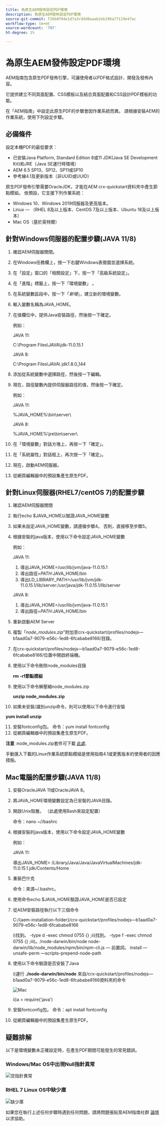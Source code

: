 ```yaml
---
title: 為原生AEM發佈設定PDF環境
description: 為原生AEM發佈設定PDF環境
source-git-commit: f26b8f94e1d7a3c9dd0aaab2eb196a77119e47ac
workflow-type: tm+mt
source-wordcount: '797'
ht-degree: 1%

---
```



# 為原生AEM發佈設定PDF環境

AEM指南包含原生PDF發佈引擎，可讓使用者以PDF格式設計、開發及發佈內容。

它提供建立不同頁面配置、CSS模板以及結合頁面配置和CSS設計PDF模板的功能。

在「AEM指南」中設定此原生PDF的步驟會因作業系統而異。 請根據安裝AEM的作業系統，使用下列設定步驟。

## 必備條件

設定本機PDF的最低要求：

- 已安裝Java Platform, Standard Edition 8或11 JDK(Java SE Development Kit)和JRE（Java SE運行時環境）
- AEM 6.5 SP13、SP12、SP11或SP10
- 參考線4.1及更新版本（非UUID或UUID）

原生PDF發佈引擎需要OracleJDK，才能在AEM crx-quickstart資料夾中產生節點模組。 依預設，它支援下列作業系統：

- Windows 10、Windows 2019伺服器及更高版本。
- Linux — （RHEL 8及以上版本、CentOS 7及以上版本、Ubuntu 18及以上版本）
- Mac OS（基於英特爾）

## 針對Windows伺服器的配置步驟(JAVA 11/8)

1. 確認AEM伺服器關閉。
2. 在Windows任務欄上，按一下右鍵Windows表徵圖並選擇系統。
3. 在「設定」窗口的「相關設定」下，按一下「高級系統設定」。
4. 在「進階」標籤上，按一下「環境變數」 。
5. 在系統變數區段中，按一下「_新增_」，建立新的環境變數。
6. 輸入變數名稱為JAVA_HOME。
7. 在值欄位中，提供Java安裝路徑，然後按一下確定。

   例如：

   JAVA 11:

   C:\Program Files\JAVA\jdk-11.0.15.1

   JAVA 8:

   C:\Program Files\JAVA\ jdk1.8.0_144

8. 添加從系統變數中選擇路徑，然後按一下編輯。

9. 現在，路徑變數內提供伺服器路徑的值，然後按一下確定。

   例如：

   JAVA 11:

   %JAVA_HOME%\bin\server\

   JAVA 8:

   %JAVA_HOME%\jre\bin\server\

10. 在「環境變數」對話方塊上，再按一下「確定」。
11. 在「系統屬性」對話框上，再次按一下「確定」。
12. 現在，啟動AEM伺服器。
13. 從網頁編輯器中的預設集產生原生PDF。

## 針對Linux伺服器(RHEL7/centOS 7)的配置步驟

1. 確認AEM伺服器關閉
2. 執行echo $JAVA_HOME以驗證JAVA_HOME變數
3. 如果未設定JAVA_HOME變數，請遵循步驟4。 否則，直接移至步驟5。
4. 根據安裝的java版本，使用以下命令設定JAVA_HOME變數

   例如：

   JAVA 11:

   1. 導出JAVA\_HOME=/usr/lib/jvm/java-11.0.15.1
   2. 導出路徑=$PATH:$JAVA\_HOME/bin
   3. 導出LD\_LIBRARY\_PATH=/usr/lib/jvm/jdk-11.0.15.1/lib/server:/usr/java/jdk-11.0.15.1/lib/server

   JAVA 8:

   1. 導出JAVA\_HOME=/usr/lib/jvm/java-11.0.15.1
   2. 導出路徑=$PATH:$JAVA\_HOME/bin


5. 重新啟動AEM Server
6. 複製「_node_modules.zip_&quot;附加至crx-quickstart/profiles/nodejs—b1aad0a7-9079-e56c-1ed8-6fcababe8166/目錄。
7. 在crx-quickstart/profiles/nodejs—b1aad0a7-9079-e56c-1ed8-6fcababe8166/位置中開啟終端機。
8. 使用以下命令刪除node_modules目錄

   **rm -rf節點模組**

9. 使用以下命令解壓縮node_modules.zip

   **unzip node_modules.zip**

10. 如果未安裝/識別unzip命令，則可以使用以下命令進行安裝

   **yum install unzip**

11. 安裝fontconfig包。
命令：yum install fontconfig
12. 從網頁編輯器中的預設集產生原生PDF。

**注意** :node_modules.zip套件可下載 [此處](https://acrobat.adobe.com/link/track?uri=urn:aaid:scds:US:295d8f03-41e1-429b-8465-2761ce3c2fb3).

手動匯入下載的Linux作業系統節點模組是使用指南4.1或更舊版本的使用者的因應措施。

## Mac電腦的配置步驟(JAVA 11/8)

1. 安裝OracleJAVA 11或OracleJAVA 8。
2. 將JAVA_HOME環境變數設定為已安裝的JAVA目錄。
3. 開啟Unix殼層。
（此處使用Bash來設定配置）

   命令：nano ~//bashrc

4. 根據安裝的java版本，使用以下命令設定JAVA_HOME變數

   例如：

   JAVA 11:

   導出JAVA\_HOME= /Library/Java/Java/JavaVirtualMachines/jdk-11.0.15.1.jdk/Contents/Home

5. 重裝巴什克

   命令：來源~/.bashrc。

6. 使用命令echo $JAVA_HOME驗證JAVA_HOME是否已設定

7. 從AEM安裝路徑執行以下三個命令

   C:/{aem-installation-folder}/crx-quickstart/profiles/nodejs—b1aad0a7-9079-e56c-1ed8-6fcababe8166

   i)找到。 -type d -exec chmod 0755 {} \;ii)找到。 -type f -exec chmod 0755 {} \;iii)。/node-darwin/bin/node node-darwin/lib/node_modules/npm/bin/npm-cli.js — 前置詞。 install —unsafe-perm —scripts-prepend-node-path

8. 使用以下命令驗證是否安裝了Java

   i)運行 **./node-darwin/bin/node** 來自/crx-quickstart/profiles/nodejs—b1aad0a7-9079-e56c-1ed8-6fcababe8166資料夾的命令

   ![Mac](../assets/publishing/mac.png)

   ii)a = require(&#39;java&#39;)

9. 安裝fontconfig包。
命令：apt install fontconfig

10. 從網頁編輯器中的預設集產生原生PDF。

## 疑難排解

以下是環境變數未正確設定時，在產生PDF期間可能發生的常見錯誤。

### Windows/Mac OS中出現Null指針異常

![空指針異常](../assets/publishing/null-pointer-exception.png)

### RHEL 7 Linux OS中缺少庫

![缺少庫](../assets/publishing/missing-libraries.png)

如果您在執行上述任何步驟時遇到任何問題，請將問題張貼至AEM指南社群 [論壇](https://experienceleaguecommunities.adobe.com/t5/experience-manager-guides/ct-p/aem-xml-documentation) 以求協助。
